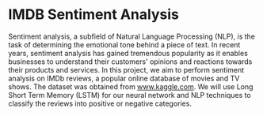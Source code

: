 # IMDB Sentiment Analysis
Sentiment analysis, a subfield of Natural Language Processing (NLP), is the task of determining the emotional tone behind a piece of text. In recent years, sentiment analysis has gained tremendous popularity as it enables businesses to understand their customers' opinions and reactions towards their products and services. In this project, we aim to perform sentiment analysis on IMDb reviews, a popular online database of movies and TV shows. The dataset was obtained from www.kaggle.com. We will use Long Short Term Memory (LSTM) for our neural network and NLP techniques to classify the reviews into positive or negative categories.
